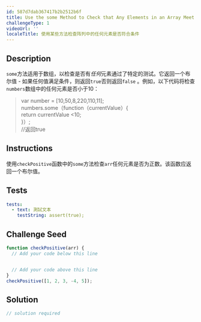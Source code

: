 ```yaml
---
id: 587d7dab367417b2b2512b6f
title: Use the some Method to Check that Any Elements in an Array Meet a Criteria
challengeType: 1
videoUrl: ''
localeTitle: 使用某些方法检查阵列中的任何元素是否符合条件
---
```


## Description
<section id="description"> <code>some</code>方法适用于数组，以检查是否有<em>任何</em>元素通过了特定的测试。它返回一个布尔值 - 如果任何值满足条件，则返回<code>true</code>否则返回<code>false</code> 。例如，以下代码将检查<code>numbers</code>数组中的任何元素是否小于10： <blockquote> var number = [10,50,8,220,110,11]; <br> numbers.some（function（currentValue）{ <br> return currentValue &lt;10; <br> }）; <br> //返回true </blockquote></section>

## Instructions
<section id="instructions">使用<code>checkPositive</code>函数中的<code>some</code>方法检查<code>arr</code>任何元素是否为正数。该函数应返回一个布尔值。 </section>

## Tests
<section id='tests'>

```yml
tests:
  - text: 測試文本
    testString: assert(true);

```

</section>

## Challenge Seed
<section id='challengeSeed'>

<div id='js-seed'>

```js
function checkPositive(arr) {
  // Add your code below this line


  // Add your code above this line
}
checkPositive([1, 2, 3, -4, 5]);

```

</div>



</section>

## Solution
<section id='solution'>

```js
// solution required
```
</section>
